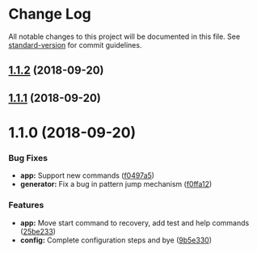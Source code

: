 # Change Log

All notable changes to this project will be documented in this file. See [standard-version](https://github.com/conventional-changelog/standard-version) for commit guidelines.

<a name="1.1.2"></a>
## [1.1.2](https://github.com/andreapizzato/tez-bf/compare/v1.1.1...v1.1.2) (2018-09-20)



<a name="1.1.1"></a>
## [1.1.1](https://github.com/andreapizzato/tez-bf/compare/v1.1.0...v1.1.1) (2018-09-20)



<a name="1.1.0"></a>
# 1.1.0 (2018-09-20)


### Bug Fixes

* **app:** Support new commands ([f0497a5](https://github.com/andreapizzato/tez-bf/commit/f0497a5))
* **generator:** Fix a bug in pattern jump mechanism ([f0ffa12](https://github.com/andreapizzato/tez-bf/commit/f0ffa12))


### Features

* **app:** Move start command to recovery, add test and help commands ([25be233](https://github.com/andreapizzato/tez-bf/commit/25be233))
* **config:** Complete configuration steps and bye ([9b5e330](https://github.com/andreapizzato/tez-bf/commit/9b5e330))
